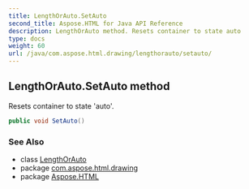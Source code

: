 ```yaml
---
title: LengthOrAuto.SetAuto
second_title: Aspose.HTML for Java API Reference
description: LengthOrAuto method. Resets container to state auto
type: docs
weight: 60
url: /java/com.aspose.html.drawing/lengthorauto/setauto/
---
```

## LengthOrAuto.SetAuto method

Resets container to state 'auto'.

```java
public void SetAuto()
```

### See Also

* class [LengthOrAuto](../)
* package [com.aspose.html.drawing](../../lengthorauto/)
* package [Aspose.HTML](../../../)
